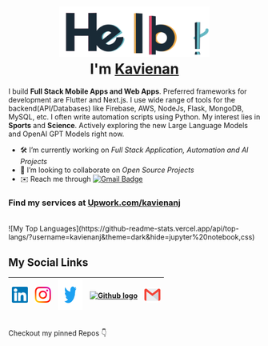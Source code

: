 <h1 align="center"> <img src="https://github.com/kavienanj/kavienanj/blob/master/assets/hello.gif" alt="hello-gif" width="300px" height="100px" ><br >I'm <a href="https://www.github.com/kavienanj"> Kavienan </a> </h1>

I build **Full Stack Mobile Apps and Web Apps**. Preferred frameworks for development are Flutter and Next.js. I use wide range of tools for the backend(API/Databases) like Firebase, AWS, NodeJs, Flask, MongoDB, MySQL, etc. I often write automation scripts using Python. My interest lies in **Sports** and **Science**. Actively exploring the new Large Language Models and OpenAI GPT Models right now.

- 🛠️ I’m currently working on *Full Stack Application, Automation and AI Projects*
- 🤝 I’m looking to collaborate on *Open Source Projects*
- ✉️ Reach me through [![Gmail Badge](https://img.shields.io/badge/-kavienanj@gmail.com-c14438?style=flat-square&logo=Gmail&logoColor=white&link=mailto:kavienanj@gmail.com)](mailto:kavienanj@gmail.com)

### Find my services at [Upwork.com/kavienanj](https://www.upwork.com/freelancers/~01c54f90bd0c543351?s=1110580755107926016)
<br>
![My Top Languages](https://github-readme-stats.vercel.app/api/top-langs/?username=kavienanj&theme=dark&hide=jupyter%20notebook,css)
<br>
<h2>My Social Links</h2>

| [<img src="https://github.com/kavienanj/kavienanj/blob/master/assets/Linkedin.svg" alt="Linkedin Logo" width="32">](https://www.linkedin.com/in/kavienanj/) | [<img src="https://github.com/kavienanj/kavienanj/blob/master/assets/Instagram.svg" alt="Instagram Logo" width="32">](https://www.instagram.com/kavienanj/) |  [<img src="https://github.com/kavienanj/kavienanj/blob/master/assets/twitter.svg" alt="Twitter logo" width="50" height="60">](https://twitter.com/kavienanj)| [<img src="https://cdn.svgporn.com/logos/github-icon.svg" alt="Github logo" width="34">](https://github.com/kavienanj) | [<img src="https://github.com/kavienanj/kavienanj/blob/master/assets/Gmail.svg" alt="Gmail logo" height="32">](mailto:kavienanj@gmail.com)
|:---:|:---:|:---:|:---:|:---:|

<br>
Checkout my pinned Repos 👇

